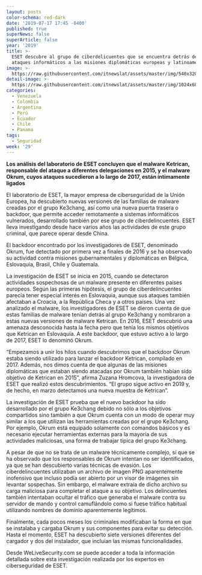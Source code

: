 ```yaml
---
layout: posts
color-schema: red-dark
date: '2019-07-17 17:45 -0400'
published: true
superNews: false
superArticle: false
year: '2019'
title: >-
  ESET descubre al grupo de ciberdelicuentes que se encuentra detrás de los
  ataques informáticos a las misiones diplomáticas europeas y latinoamericanas
image: >-
  https://raw.githubusercontent.com/itnewslat/assets/master/img/540x320/Ciberdelincuencia-p.jpg
detail-image: >-
  https://raw.githubusercontent.com/itnewslat/assets/master/img/1024x680/Ciberdelincuencia-g.jpg
categories:
  - Venezuela
  - Colombia
  - Argentina
  - Perú
  - Ecuador
  - Chile
  - Panama
tags:
  - Seguridad
week: '29'
---
```

**Los análisis del laboratorio de ESET concluyen que el malware Ketrican, responsable del ataque a diferentes delegaciones en 2015, y el malware Okrum, cuyos ataques sucedieron a lo largo de 2017, están íntimamente ligados**

El laboratorio de ESET, la mayor empresa de ciberseguridad de la Unión Europea, ha descubierto nuevas versiones de las familias de malware creadas por el grupo Ke3chang, así como una nueva puerta trasera o backdoor, que permite acceder remotamente a sistemas informáticos vulnerados, desarrollado también por ese grupo de ciberdelincuentes. ESET lleva investigando desde hace varios años las actividades de este grupo criminal, que parece operar desde China. 

El backdoor encontrado por los investigadores de ESET, denominado Okrum, fue detectado por primera vez a finales de 2016 y se ha observado su actividad contra misiones gubernamentales y diplomáticas en Bélgica, Eslovaquia, Brasil, Chile y Guatemala.

La investigación de ESET se inicia en 2015, cuando se detectaron actividades sospechosas de un malware presente en diferentes países europeos. Según las primeras hipótesis, el grupo de ciberdelincuentes parecía tener especial interés en Eslovaquia, aunque sus ataques también afectaban a Croacia, a la República Checa y a otros países. Una vez analizado el malware, los investigadores de ESET se dieron cuenta de que estas familias de malware tenían detrás al grupo Ke3chang y nombraron a estas nuevas versiones de malware Ketrican. En 2016, ESET descubrió una amenaza desconocida hasta la fecha pero que tenía los mismos objetivos que Ketrican en Eslovaquia. A este backdoor, que estuvo activo a lo largo de 2017, ESET lo denominó Okrum.

“Empezamos a unir los hilos cuando descubrimos que el backdoor Okrum estaba siendo utilizado para lanzar el backdoor Ketrican, compilado en 2017. Además, nos dimos cuenta de que algunas de las misiones diplomáticas que estaban siendo atacadas por Okrum también habían sido objetivo de Ketrican en 2015”, afirma Zuzana Hromcova, la investigadora de ESET que realizó estos descubrimientos. “El grupo sigue activo en 2019 y, de hecho, en marzo detectamos una nueva muestra de Ketrican”. 

La investigación de ESET prueba que el nuevo backdoor ha sido desarrollado por el grupo Ke3chang debido no sólo a los objetivos compartidos sino también a que Okrum cuenta con un modo de operar muy similar a los que utilizan las herramientas creadas por el grupo Ke3chang. Por ejemplo, Okrum está equipado solamente con comandos básicos y es necesario ejecutar herramientas externas para la mayoría de sus actividades maliciosas, una forma de trabajar típica del grupo Ke3chang. 

A pesar de que no se trata de un malware técnicamente complejo, sí que se ha observado que los responsables de Okrum intentan no ser identificados, ya que se han descubierto varias técnicas de evasión. Los ciberdelincuentes utilizaban un archivo de imagen PNG aparentemente inofensivo que incluso podía ser abierto por un visor de imágenes sin levantar sospechas. Sin embargo, el malware extraía de dicho archivo su carga maliciosa para completar el ataque a su objetivo. Los delincuentes también intentaban ocultar el tráfico que generaba el malware contra su servidor de mando y control camuflándolo como si fuese tráfico habitual utilizando nombres de dominio aparentemente legítimos. 

Finalmente, cada pocos meses los criminales modificaban la forma en que se instalaba y cargaba Okrum y sus componentes para evitar su detección. Hasta el momento, ESET ha descubierto siete versiones diferentes del cargador y dos del instalador, que incluían las mismas funcionalidades. 

Desde WeLiveSecurity.com se puede acceder a toda la información detallada sobre esta investigación realizada por los expertos en ciberseguridad de ESET.
